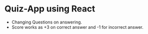# Quiz-App using React

- Changing Questions on answering.
- Score works as +3 on correct answer and -1 for incorrect answer.
